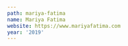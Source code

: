 ```yaml
---
path: mariya-fatima
name: Mariya Fatima
website: https://www.mariyafatima.com
year: '2019'
---
```

